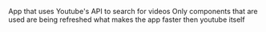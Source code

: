 App that uses Youtube's API to search for videos
Only components that are used are being refreshed
what makes the app faster then youtube itself
